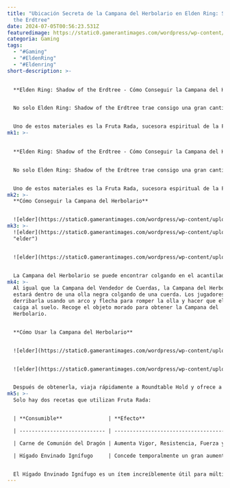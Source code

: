 ```yaml
---
title: "Ubicación Secreta de la Campana del Herbolario en Elden Ring: Shadow of
  the Erdtree"
date: 2024-07-05T00:56:23.531Z
featuredimage: https://static0.gamerantimages.com/wordpress/wp-content/uploads/2024/07/herbalist-s-bell-bearing-location-in-elden-ring-shadow-of-the-erdtree-feature-image.jpg?q=49&fit=crop&w=1100&h=550&dpr=2
categoria: Gaming
tags:
  - "#Gaming"
  - "#EldenRing"
  - "#Eldenring"
short-description: >-
  

  **Elden Ring: Shadow of the Erdtree - Cómo Conseguir la Campana del Herbolario**


  No solo Elden Ring: Shadow of the Erdtree trae consigo una gran cantidad de nuevas armas, armaduras, talismanes, cenizas de guerra y hechizos, sino que también añade materiales de crafteo completamente nuevos.


  Uno de estos materiales es la Fruta Rada, sucesora espiritual de la Fruta Rowa del juego base que es bastante fácil de encontrar. Aunque actualmente no hay muchas recetas que utilicen la Fruta Rada, FromSoftware ha añadido una Campana del Herbolario dedicada para hacer las cos
mk1: >-
  

  **Elden Ring: Shadow of the Erdtree - Cómo Conseguir la Campana del Herbolario**


  No solo Elden Ring: Shadow of the Erdtree trae consigo una gran cantidad de nuevas armas, armaduras, talismanes, cenizas de guerra y hechizos, sino que también añade materiales de crafteo completamente nuevos.


  Uno de estos materiales es la Fruta Rada, sucesora espiritual de la Fruta Rowa del juego base que es bastante fácil de encontrar. Aunque actualmente no hay muchas recetas que utilicen la Fruta Rada, FromSoftware ha añadido una Campana del Herbolario dedicada para hacer las cosas aún más fáciles para los jugadores interesados en probarlas: la Campana del Herbolario. Aquí te decimos dónde encontrarla.
mk2: >-
  **Cómo Conseguir la Campana del Herbolario**


  ![elder](https://static0.gamerantimages.com/wordpress/wp-content/uploads/2024/07/herbalist-s-bell-bearing-map-location-in-elden-ring-shadow-of-the-erdtree-1.jpg?q=49&fit=contain&w=750&h=415&dpr=2 "elder")
mk3: >-
  ![elder](https://static0.gamerantimages.com/wordpress/wp-content/uploads/2024/07/pot-with-herbalist-s-bell-bearing-in-elden-ring-shadow-of-the-erdtree.jpg?q=49&fit=contain&w=750&h=415&dpr=2
  "elder")


  ![elder](https://static0.gamerantimages.com/wordpress/wp-content/uploads/2024/07/shooting-down-pot-with-herbalist-s-bell-bearing-in-elden-ring-shadow-of-the-erdtree.jpg?q=49&fit=contain&w=750&h=415&dpr=2 "elder")


  La Campana del Herbolario se puede encontrar colgando en el acantilado occidental entre el Santuario de la Vía del Pilar y el calabozo del Pozo del Dragón, en el camino al oeste del Castillo Ensis.
mk4: >-
  Al igual que la Campana del Vendedor de Cuerdas, la Campana del Herbolario
  estará dentro de una olla negra colgando de una cuerda. Los jugadores deberán
  derribarla usando un arco y flecha para romper la olla y hacer que el objeto
  caiga al suelo. Recoge el objeto morado para obtener la Campana del
  Herbolario.


  **Cómo Usar la Campana del Herbolario**


  ![elder](https://static0.gamerantimages.com/wordpress/wp-content/uploads/2024/07/offering-herbalist-s-bell-bearing-in-elden-ring-shadow-of-the-erdtree.jpg?q=49&fit=contain&w=750&h=415&dpr=2 "elder")


  ![elder](https://static0.gamerantimages.com/wordpress/wp-content/uploads/2024/07/buying-rada-fruit-from-twin-maiden-husks-in-elden-ring-shadow-of-the-erdtree.jpg?q=49&fit=contain&w=750&h=415&dpr=2 "elder")


  Después de obtenerla, viaja rápidamente a Roundtable Hold y ofrece a las Hermanas Gemelas Husk la Campana del Herbolario. La Fruta Rada estará disponible en su tienda por 800 Runas.
mk5: >-
  Solo hay dos recetas que utilizan Fruta Rada:


  | **Consumible**               | **Efecto**                                                                      | **Receta**                                                                                 | **Cómo Desbloquear (Libro de Cocina)**        |

  | ---------------------------- | ------------------------------------------------------------------------------- | ------------------------------------------------------------------------------------------ | --------------------------------------------- |

  | Carne de Comunión del Dragón | Aumenta Vigor, Resistencia, Fuerza y Destreza a cambio de pérdida gradual de HP | Fruta Rada (5), Trozo de Carne (1), Piedra de Grava Afilada (1), Calorbloom del Dragón (1) | Libro de Cocina de Igon \[2]                  |

  | Hígado Envinado Ignífugo     | Concede temporalmente un gran aumento a la negación de daño de fuego            | Fruta Rada (3), Hígado de Bestia (1), Hígado de Escorpión (1), Mosca Pírica Negra (1)      | Libro de Cocina de la Bandada de Forraje \[2] |


  El Hígado Envinado Ignífugo es un ítem increíblemente útil para múltiples combates de jefes de DLC como Bayle el Aterrador, Messmer el Empalador y Midra Señor de la Llama Frenética, todos estos jefes infligen principalmente daño de fuego.
---
```


